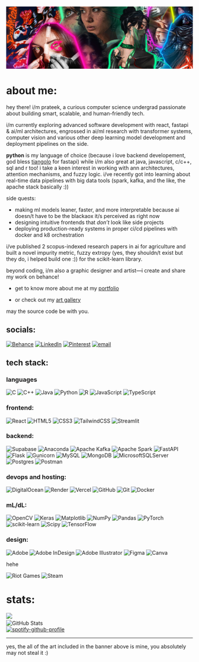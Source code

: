 ![My Art Collage](./assets/banner.jpg)

#  about me:
hey there! i/m prateek, a curious computer science undergrad passionate about building smart, scalable, and human-friendly tech.

i/m currently exploring advanced software development with react, fastapi & ai/ml architectures, engrossed in ai/ml research with transformer systems, computer vision and various other deep learning model development and deployment pipelines on the side.

 **python** is my language of choice (because i love backend developement, god bless [tiangolo](https://github.com/tiangolo) for fastapi) while i/m also great at java, javascript, c/c++, sql and r too! i take a keen interest in working with ann architectures, attention mechanisms, and fuzzy logic. i/ve recently got into learning about real-time data pipelines with big data tools (spark, kafka, and the like, the apache stack basically :))

side quests:
- making ml models leaner, faster, and more interpretable because ai doesn/t have to be the blackaox it/s perceived as right now
- designing intuitive frontends that *don’t* look like side projects
- deploying production-ready systems in proper ci/cd pipelines with docker and k8 orchestration

i/ve published 2 scopus-indexed research papers in ai for agriculture and built a novel impurity metric, fuzzy extropy (yes, they shouldn/t exist but they do, i helped build one :)) for the scikit-learn library.

beyond coding, i/m also a graphic designer and artist—i create and share my work on behance!

- get to know more about me at my
[portfolio](https://prateek-mohapatra.vercel.app) 

- or check out my
[art gallery](https://prateeks-art-gallery.webflow.io)

may the source code be with you.

##  socials:
[![Behance](https://img.shields.io/badge/Behance-0b1215.svg?logo=behance&logoColor=white)](https://behance.net/behance.net/prateekmohapat) [![LinkedIn](https://img.shields.io/badge/LinkedIn-0b1215.svg?logo=linkedin&logoColor=white)](https://linkedin.com/in/https://www.linkedin.com/in/prateekmp/) [![Pinterest](https://img.shields.io/badge/Pinterest-%230b1215.svg?logo=Pinterest&logoColor=white)](https://pinterest.com/https://in.pinterest.com/ezahpizza/) [![email](https://img.shields.io/badge/Email-0b1215?logo=gmail&logoColor=white)](mailto:prateekmsoa@gmail.com) 

##  tech stack:

### languages

![C](https://img.shields.io/badge/c-%23E0BBE4.svg?style=for-the-badge&logo=c&logoColor=white)
![C++](https://img.shields.io/badge/c++-%23D291BC.svg?style=for-the-badge&logo=c%2B%2B&logoColor=white)
![Java](https://img.shields.io/badge/java-%23B296C6.svg?style=for-the-badge&logo=openjdk&logoColor=white)
![Python](https://img.shields.io/badge/python-%239865B8.svg?style=for-the-badge&logo=python&logoColor=ffdd54)
![R](https://img.shields.io/badge/r-%237554A3.svg?style=for-the-badge&logo=r&logoColor=white)
![JavaScript](https://img.shields.io/badge/javascript-%235C3B9E.svg?style=for-the-badge&logo=javascript&logoColor=white)
![TypeScript](https://img.shields.io/badge/typescript-%234D2C91.svg?style=for-the-badge&logo=typescript&logoColor=white)

### frontend:

![React](https://img.shields.io/badge/react-%23995ABF.svg?style=for-the-badge&logo=react&logoColor=white)
![HTML5](https://img.shields.io/badge/html5-%237B42A0.svg?style=for-the-badge&logo=html5&logoColor=white)
![CSS3](https://img.shields.io/badge/css3-%2361348F.svg?style=for-the-badge&logo=css3&logoColor=white)
![TailwindCSS](https://img.shields.io/badge/tailwindcss-%2345297B.svg?style=for-the-badge&logo=tailwind-css&logoColor=white)
![Streamlit](https://img.shields.io/badge/Streamlit-%23362063.svg?style=for-the-badge&logo=streamlit&logoColor=white)


### backend: 

![Supabase](https://img.shields.io/badge/Supabase-%23E0BBE4.svg?style=for-the-badge&logo=supabase&logoColor=white)
![Anaconda](https://img.shields.io/badge/Anaconda-%23D291BC.svg?style=for-the-badge&logo=anaconda&logoColor=white)
![Apache Kafka](https://img.shields.io/badge/Apache%20Kafka-%23B296C6.svg?style=for-the-badge&logo=apachekafka&logoColor=white)
![Apache Spark](https://img.shields.io/badge/Apache%20Spark-%239865B8.svg?style=for-the-badge&logo=apachespark&logoColor=white)
![FastAPI](https://img.shields.io/badge/FastAPI-%237554A3.svg?style=for-the-badge&logo=fastapi&logoColor=white)
![Flask](https://img.shields.io/badge/flask-%235C3B9E.svg?style=for-the-badge&logo=flask&logoColor=white)
![Gunicorn](https://img.shields.io/badge/gunicorn-%234D2C91.svg?style=for-the-badge&logo=gunicorn&logoColor=white)
![MySQL](https://img.shields.io/badge/mysql-%23362063.svg?style=for-the-badge&logo=mysql&logoColor=white)
![MongoDB](https://img.shields.io/badge/MongoDB-%23995ABF.svg?style=for-the-badge&logo=mongodb&logoColor=white)
![MicrosoftSQLServer](https://img.shields.io/badge/Microsoft%20SQL%20Server-%237B42A0.svg?style=for-the-badge&logo=microsoft%20sql%20server&logoColor=white)
![Postgres](https://img.shields.io/badge/postgres-%2361348F.svg?style=for-the-badge&logo=postgresql&logoColor=white)
![Postman](https://img.shields.io/badge/Postman-%2345297B.svg?style=for-the-badge&logo=postman&logoColor=white)


### devops and hosting:

![DigitalOcean](https://img.shields.io/badge/DigitalOcean-%23B296C6.svg?style=for-the-badge&logo=digitalOcean&logoColor=white)
![Render](https://img.shields.io/badge/Render-%239865B8.svg?style=for-the-badge&logo=render&logoColor=white)
![Vercel](https://img.shields.io/badge/vercel-%237554A3.svg?style=for-the-badge&logo=vercel&logoColor=white)
![GitHub](https://img.shields.io/badge/github-%235C3B9E.svg?style=for-the-badge&logo=github&logoColor=white)
![Git](https://img.shields.io/badge/git-%234D2C91.svg?style=for-the-badge&logo=git&logoColor=white)
![Docker](https://img.shields.io/badge/docker-%23362063.svg?style=for-the-badge&logo=docker&logoColor=white)


### mL/dL:

![OpenCV](https://img.shields.io/badge/opencv-%23E0BBE4.svg?style=for-the-badge&logo=opencv&logoColor=white)
![Keras](https://img.shields.io/badge/Keras-%23D291BC.svg?style=for-the-badge&logo=Keras&logoColor=white)
![Matplotlib](https://img.shields.io/badge/Matplotlib-%23B296C6.svg?style=for-the-badge&logo=Matplotlib&logoColor=black)
![NumPy](https://img.shields.io/badge/numpy-%239865B8.svg?style=for-the-badge&logo=numpy&logoColor=white)
![Pandas](https://img.shields.io/badge/pandas-%237554A3.svg?style=for-the-badge&logo=pandas&logoColor=white)
![PyTorch](https://img.shields.io/badge/PyTorch-%235C3B9E.svg?style=for-the-badge&logo=PyTorch&logoColor=white)
![scikit-learn](https://img.shields.io/badge/scikit--learn-%234D2C91.svg?style=for-the-badge&logo=scikit-learn&logoColor=white)
![Scipy](https://img.shields.io/badge/SciPy-%23362063.svg?style=for-the-badge&logo=scipy&logoColor=white)
![TensorFlow](https://img.shields.io/badge/TensorFlow-%23995ABF.svg?style=for-the-badge&logo=TensorFlow&logoColor=white)
 

### design:

![Adobe](https://img.shields.io/badge/adobe-%23B296C6.svg?style=for-the-badge&logo=adobe&logoColor=white)
![Adobe InDesign](https://img.shields.io/badge/Adobe%20InDesign-%239865B8.svg?style=for-the-badge&logo=adobeindesign&logoColor=FF3366)
![Adobe Illustrator](https://img.shields.io/badge/adobe%20illustrator-%237554A3.svg?style=for-the-badge&logo=adobe%20illustrator&logoColor=white)
![Figma](https://img.shields.io/badge/figma-%235C3B9E.svg?style=for-the-badge&logo=figma&logoColor=white)
![Canva](https://img.shields.io/badge/Canva-%234D2C91.svg?style=for-the-badge&logo=Canva&logoColor=white)
 

hehe

![Riot Games](https://img.shields.io/badge/riotgames-0b1215.svg?style=for-the-badge&logo=riotgames&logoColor=white) ![Steam](https://img.shields.io/badge/steam-%230b1215.svg?style=for-the-badge&logo=steam&logoColor=white) 

#  stats:
![](http://github-profile-summary-cards.vercel.app/api/cards/profile-details?username=ezahpizza&theme=midnight_purple)<br/>
![GitHub Stats](https://streak-stats.demolab.com?user=ezahpizza&theme=midnight-purple&hide_border=true)<br/>
[![spotify-github-profile](https://spotify-github-profile.kittinanx.com/api/view?uid=pv30srg2hdmhv6yqnczvkbx26&cover_image=true&theme=default&show_offline=true&background_color=121212&interchange=false&bar_color=ff00a2)](https://spotify-github-profile.kittinanx.com/api/view?uid=pv30srg2hdmhv6yqnczvkbx26&redirect=true)


---
yes, the all of the art included in the banner above is mine, you absolutely may not steal it :)

